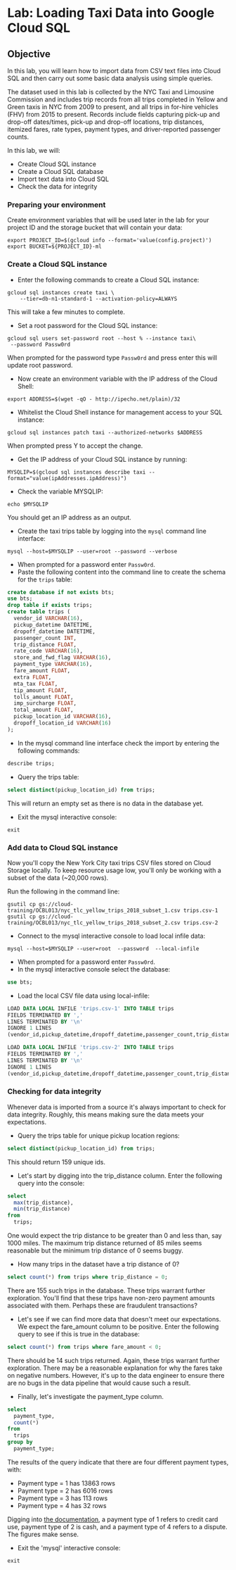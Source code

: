 # Lab: Loading Taxi Data into Google Cloud SQL

## Objective

In this lab, you will learn how to import data from CSV text files into Cloud SQL and then carry out some basic data analysis using simple queries.

The dataset used in this lab is collected by the NYC Taxi and Limousine Commission and includes trip records from all trips completed in Yellow and Green taxis in NYC from 2009 to present, and all trips in for-hire vehicles (FHV) from 2015 to present. Records include fields capturing pick-up and drop-off dates/times, pick-up and drop-off locations, trip distances, itemized fares, rate types, payment types, and driver-reported passenger counts.

In this lab, we will:

- Create Cloud SQL instance
- Create a Cloud SQL database
- Import text data into Cloud SQL
- Check the data for integrity

### Preparing your environment

Create environment variables that will be used later in the lab for your project ID and the storage bucket that will contain your data:

```
export PROJECT_ID=$(gcloud info --format='value(config.project)')
export BUCKET=${PROJECT_ID}-ml
```

### Create a Cloud SQL instance

- Enter the following commands to create a Cloud SQL instance:

```
gcloud sql instances create taxi \
    --tier=db-n1-standard-1 --activation-policy=ALWAYS
```

This will take a few minutes to complete.

- Set a root password for the Cloud SQL instance:

```
gcloud sql users set-password root --host % --instance taxi\
 --password Passw0rd
```

When prompted for the password type `Passw0rd` and press enter this will update root password.

- Now create an environment variable with the IP address of the Cloud Shell:

```
export ADDRESS=$(wget -qO - http://ipecho.net/plain)/32
```

- Whitelist the Cloud Shell instance for management access to your SQL instance:

```
gcloud sql instances patch taxi --authorized-networks $ADDRESS
```

When prompted press Y to accept the change.

- Get the IP address of your Cloud SQL instance by running:

```
MYSQLIP=$(gcloud sql instances describe taxi --format="value(ipAddresses.ipAddress)")
```

- Check the variable MYSQLIP:

```
echo $MYSQLIP
```

You should get an IP address as an output.

- Create the taxi trips table by logging into the `mysql` command line interface:

```
mysql --host=$MYSQLIP --user=root --password --verbose
```

- When prompted for a password enter `Passw0rd`.
- Paste the following content into the command line to create the schema for the `trips` table:

```sql
create database if not exists bts;
use bts;
drop table if exists trips;
create table trips (
  vendor_id VARCHAR(16),	
  pickup_datetime DATETIME,
  dropoff_datetime DATETIME,
  passenger_count INT,
  trip_distance FLOAT,
  rate_code VARCHAR(16),
  store_and_fwd_flag VARCHAR(16),
  payment_type VARCHAR(16),
  fare_amount FLOAT,
  extra FLOAT,
  mta_tax FLOAT,
  tip_amount FLOAT,
  tolls_amount FLOAT,
  imp_surcharge FLOAT,
  total_amount FLOAT,
  pickup_location_id VARCHAR(16),
  dropoff_location_id VARCHAR(16)
);
```

- In the mysql command line interface check the import by entering the following commands:

```sql
describe trips;
```

- Query the trips table:

```sql
select distinct(pickup_location_id) from trips;
```

This will return an empty set as there is no data in the database yet.

- Exit the mysql interactive console:

```
exit
```

### Add data to Cloud SQL instance

Now you'll copy the New York City taxi trips CSV files stored on Cloud Storage locally. To keep resource usage low, you'll only be working with a subset of the data (~20,000 rows).

Run the following in the command line:

```
gsutil cp gs://cloud-training/OCBL013/nyc_tlc_yellow_trips_2018_subset_1.csv trips.csv-1
gsutil cp gs://cloud-training/OCBL013/nyc_tlc_yellow_trips_2018_subset_2.csv trips.csv-2
```

- Connect to the mysql interactive console to load local infile data:

```
mysql --host=$MYSQLIP --user=root  --password  --local-infile
```

- When prompted for a password enter `Passw0rd`.
- In the mysql interactive console select the database:

```sql
use bts;
```

- Load the local CSV file data using local-infile:

```sql
LOAD DATA LOCAL INFILE 'trips.csv-1' INTO TABLE trips
FIELDS TERMINATED BY ','
LINES TERMINATED BY '\n'
IGNORE 1 LINES
(vendor_id,pickup_datetime,dropoff_datetime,passenger_count,trip_distance,rate_code,store_and_fwd_flag,payment_type,fare_amount,extra,mta_tax,tip_amount,tolls_amount,imp_surcharge,total_amount,pickup_location_id,dropoff_location_id);
```

```sql
LOAD DATA LOCAL INFILE 'trips.csv-2' INTO TABLE trips
FIELDS TERMINATED BY ','
LINES TERMINATED BY '\n'
IGNORE 1 LINES
(vendor_id,pickup_datetime,dropoff_datetime,passenger_count,trip_distance,rate_code,store_and_fwd_flag,payment_type,fare_amount,extra,mta_tax,tip_amount,tolls_amount,imp_surcharge,total_amount,pickup_location_id,dropoff_location_id);
```

### Checking for data integrity

Whenever data is imported from a source it's always important to check for data integrity. Roughly, this means making sure the data meets your expectations.

- Query the trips table for unique pickup location regions:

```sql
select distinct(pickup_location_id) from trips;
```

This should return 159 unique ids.

- Let's start by digging into the trip_distance column. Enter the following query into the console:

```sql
select
  max(trip_distance),
  min(trip_distance)
from
  trips;
```

One would expect the trip distance to be greater than 0 and less than, say 1000 miles. The maximum trip distance returned of 85 miles seems reasonable but the minimum trip distance of 0 seems buggy.

- How many trips in the dataset have a trip distance of 0?

```sql
select count(*) from trips where trip_distance = 0;
```

There are 155 such trips in the database. These trips warrant further exploration. You'll find that these trips have non-zero payment amounts associated with them. Perhaps these are fraudulent transactions?

- Let's see if we can find more data that doesn't meet our expectations. We expect the fare_amount column to be positive. Enter the following query to see if this is true in the database:

```sql
select count(*) from trips where fare_amount < 0;
```

There should be 14 such trips returned. Again, these trips warrant further exploration. There may be a reasonable explanation for why the fares take on negative numbers. However, it's up to the data engineer to ensure there are no bugs in the data pipeline that would cause such a result.

- Finally, let's investigate the payment_type column.

```sql
select
  payment_type,
  count(*)
from
  trips
group by
  payment_type;
```

The results of the query indicate that there are four different payment types, with:

- Payment type = 1 has 13863 rows
- Payment type = 2 has 6016 rows
- Payment type = 3 has 113 rows
- Payment type = 4 has 32 rows

Digging into [the documentation](https://www1.nyc.gov/assets/tlc/downloads/pdf/data_dictionary_trip_records_yellow.pdf), a payment type of 1 refers to credit card use, payment type of 2 is cash, and a payment type of 4 refers to a dispute. The figures make sense.

- Exit the 'mysql' interactive console:

```
exit
```
